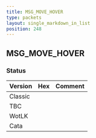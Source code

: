 ```yaml
---
title: MSG_MOVE_HOVER
type: packets
layout: single_markdown_in_list
position: 248
---
```


## MSG_MOVE_HOVER

### Status

Version | Hex | Comment
---------- | ---------- | ---------- 
Classic |  |  
TBC |  |  
WotLK |  |  
Cata |  |  
